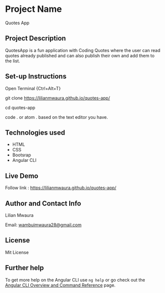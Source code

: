 # Project Name
Quotes App

## Project Description
QuotesApp is a fun application with Coding Quotes where the user can read quotes already published and can also publish their own and add them to the list.

## Set-up Instructions
Open Terminal {Ctrl+Alt+T}

git clone https://lilianmwaura.github.io/quotes-app/

cd quotes-app

code . or atom . based on the text editor you have.

## Technologies used
- HTML
- CSS
- Bootsrap
- Angular CLI

## Live Demo

Follow link : https://lilianmwaura.github.io/quotes-app/

## Author and Contact Info
Lilian Mwaura

Email: wambuimwaura28@gmail.com

## License
Mit License

## Further help

To get more help on the Angular CLI use `ng help` or go check out the [Angular CLI Overview and Command Reference](https://angular.io/cli) page.
